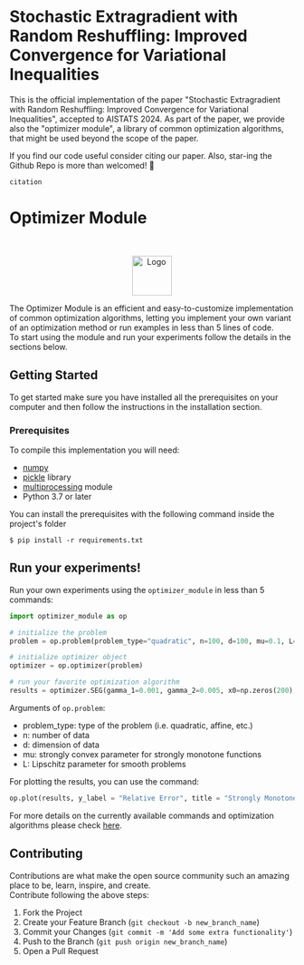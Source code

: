 # Stochastic Extragradient with Random Reshuffling: Improved Convergence for Variational Inequalities

This is the official implementation of the paper "Stochastic Extragradient with Random Reshuffling: Improved Convergence for Variational Inequalities", accepted to AISTATS 2024. As part of the paper, we provide also the "optimizer module", a library of common optimization algorithms, that might be used beyond the scope of the paper. 

If you find our code useful consider citing our paper. Also, star-ing the Github Repo is more than welcomed! 🌟
```
citation
```

# Optimizer Module 

<!-- GETTING STARTED -->
<br />
<p align="center">
  <a href="https://github.com/othneildrew/Best-README-Template">
    <img src="logo.png" alt="Logo" width="70" height="70">
  </a>
</p>

The Optimizer Module is an efficient and easy-to-customize implementation of common optimization algorithms, letting you implement your own variant of an optimization method or run examples in less than 5 lines of code.   
To start using the module and run your experiments follow the details in the sections below.


## Getting Started
To get started make sure you have installed all the prerequisites on your computer and then follow the instructions in the installation section.

### Prerequisites
To compile this implementation you will need:
- [numpy](https://numpy.org/install/)
- [pickle](https://docs.python.org/3/library/pickle.html) library
- [multiprocessing](https://docs.python.org/3/library/multiprocessing.html) module
- Python 3.7 or later

You can install the prerequisites with the following command inside the project's folder
```
$ pip install -r requirements.txt
```

## Run your experiments!
Run your own experiments using the `optimizer_module` in less than 5 commands:  
```python
import optimizer_module as op

# initialize the problem
problem = op.problem(problem_type="quadratic", n=100, d=100, mu=0.1, L=10)

# initialize optimizer object  
optimizer = op.optimizer(problem)

# run your favorite optimization algorithm
results = optimizer.SEG(gamma_1=0.001, gamma_2=0.005, x0=np.zeros(200), n_iter=10**6, trials=10, rr=True)
```
Arguments of ```op.problem```:
* problem_type: type of the problem (i.e. quadratic, affine, etc.)
* n: number of data
* d: dimension of data
* mu: strongly convex parameter for strongly monotone functions
* L: Lipschitz parameter for smooth problems  

For plotting the results, you can use the command:  
```python
op.plot(results, y_label = "Relative Error", title = "Strongly Monotone Game")
```

For more details on the currently available commands and optimization algorithms please check [here](https://github.com/emmanouilidisk/Stochastic-ExtraGradient-with-RR/blob/main/docs/supported_opts_algo). 

<!-- CONTRIBUTING -->
## Contributing

Contributions are what make the open source community such an amazing place to be, learn, inspire, and create.  
Contribute following the above steps:

1. Fork the Project
2. Create your Feature Branch (`git checkout -b new_branch_name`)
3. Commit your Changes (`git commit -m 'Add some extra functionality'`)
4. Push to the Branch (`git push origin new_branch_name`)
5. Open a Pull Request  

